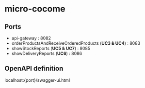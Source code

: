 # micro-cocome

## Ports
- api-gateway : 8082
- orderProductsAndReceiveOrderedProducts (**UC3 & UC4**) : 8083
- showStockReports (**UC5 & UC7**) : 8085
- showDeliveryReports (**UC6**) : 8086

## OpenAPI definition

localhost:{port}/swagger-ui.html
